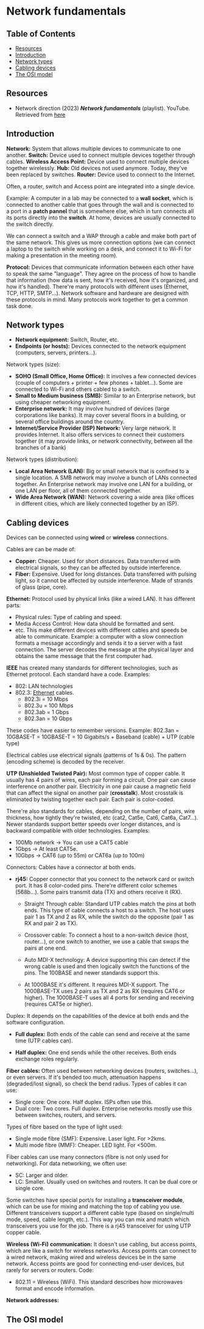 # Network fundamentals

## Table of Contents
+ [Resources](#resources)
+ [Introduction](#introduction)
+ [Network types](#network-types)
+ [Cabling devices](#cabling-devices)
+ [The OSI model](#the-osi-model)

## Resources

- Network direction (2023) _**Network fundamentals**_ (playlist). YouTube. Retrieved from [here](https://www.youtube.com/playlist?list=PLDQaRcbiSnqF5U8ffMgZzS7fq1rHUI3Q8)

## Introduction

**Network:** System that allows multiple devices to communicate to one another.
**Switch:** Device used to connect multiple devices together through cables.
**Wireless Access Point:** Device used to connect multiple devices together wirelessly.
**Hub:** Old devices not used anymore. Today, they've been replaced by switches.
**Router:** Device used to connect to the Internet.

Often, a router, switch and Access point are integrated into a single device.

Example: A computer in a lab may be connected to a **wall socket**, which is connected to another cable that goes through the wall and is connected to a port in a **patch pannel** that is somewhere else, which in turn connects all its ports directly into the **switch**. At home, devices are usually connected to the switch directly.

We can connect a switch and a WAP through a cable and make both part of the same network. This gives us more connection options (we can connect a laptop to the switch while working on a desk, and connect it to Wi-Fi for making a presentation in the meeting room).

**Protocol:** Devices that communicate information between each other have to speak the same "language". They agree on the process of how to handle that information (how data is sent, how it's received, how it's organized, and how it's handled). There're many protocols with different uses (Ethernet, TCP, HTTP, SMTP...). Network software and hardware are designed with these protocols in mind. Many protocols work together to get a common task done.


## Network types

- **Network equipment:** Switch, Router, etc.
- **Endpoints (or hosts):** Devices connected to the network equipment (computers, servers, printers...).

Network types (size):
- **SOHO (Small Office, Home Office):** It involves a few connected devices (couple of computers + printer + few phones + tablet...). Some are connected to Wi-Fi and others cabled to a switch.
- **Small to Medium business (SMB):** Similar to an Enterprise network, but using cheaper networking equipment.
- **Enterprise network:** It may involve hundred of devices (large corporations like banks). It may cover several floors in a building, or several office buildings around the country.
- **Internet/Service Provider (ISP) Network:** Very large network. It provides Internet. It also offers services to connect their customers together (it may provide links, or network connectivity, between all the branches of a bank)

Network types (distribution):
- **Local Area Network (LAN):** Big or small network that is confined to a single location. A SMB network may involve a bunch of LANs connected together. An Enterprise network may involve one LAN for a building, or one LAN per floor, all of them connected together.
- **Wide Area Network (WAN):** Network covering a wide area (like offices in different cities, which are likely connected together by an ISP).


## Cabling devices

Devices can be connected using **wired** or **wireless** connections.

Cables are can be made of:
- **Copper:** Cheaper. Used for short distances. Data transferred with electrical signals, so they can be affected by outside interference.
- **Fiber:** Expensive. Used for long distances. Data transferred with pulsing light, so it cannot be affected by outside interference. Made of strands of glass (pipe, core). 

**Ethernet:** Protocol used by physical links (like a wired LAN). It has different parts:
- Physical rules: Type of cabling and speed.
- Media Access Control: How data should be formatted and sent.
- etc.
This make different devices with different cables and speeds be able to communicate. Example: a computer with a slow connection formats a message accordingly and sends it to a server with a fast connection. The server decodes the message at the physical layer and obtains the same message that the first computer had.

**IEEE** has created many standards for different technologies, such as Ethernet protocol. Each standard have a code. Examples:
- 802: LAN technologies
- 802.3: [Ethernet](https://en.wikipedia.org/wiki/IEEE_802.3) cables.
	- 802.3i = 10 Mbps
	- 802.3u = 100 Mbps
	- 802.3ab = 1 Gbps
	- 802.3an = 10 Gbps

These codes have easier to remember versions. Example:
802.3an = 10GBASE-T =   10GBASE-T = 10 Gigabits/s + Baseband (cable) + UTP (cable type)

Electrical cables use electrical signals (patterns of 1s & 0s). The pattern (encoding scheme) is decoded by the receiver.

**UTP (Unshielded Twisted Pair):** Most common type of copper cable. It usually has 4 pairs of wires, each pair forming a circuit. One pair can cause interference on another pair. Electricity in one pair cause a magnetic field that can affect the signal on another pair (**crosstalk**). Most crosstalk is eliminated by twisting together each pair. Each pair is color-coded. 

There're also standards for cables, depending on the number of pairs, wire thickness, how tightly they're twisted, etc (cat2, Cat5e, Cat6, Cat6a, Cat7...). Newer standards support better speeds over longer distances, and is backward compatible with older technologies. Examples:
- 100Mb network -> You can use a CAT5 cable
- 1Gbps -> At least CAT5e.
- 10Gbps -> CAT6 (up to 55m) or CAT6a (up to 100m)

Connectors: Cables have a connector at both ends.

- **rj45:** Copper connector that you connect to the network card or switch port. It has 8 color-coded pins. There're different color schemes (568b...). Some pairs transmit data (TX) and others receive it (RX). 

  - Straight Through cable: Standard UTP cables match the pins at both ends. This type of cable connects a host to a switch. The host uses pair 1 as TX and 2 as RX, while the switch do the opposite (pair 1 as RX and pair 2 as TX). 

  - Crossover cable: To connect a host to a non-switch device (host, router...), or one switch to another, we use a cable that swaps the pairs at one end.

  - Auto MDI-X technology: A device supporting this can detect if the wrong cable is used and then logically switch the functions of the pins. The 100BASE and newer standards support this.

  - At 1000BASE it's different. It requires MDI-X support. The 1000BASE-TX uses 2 pairs as TX and 2 as RX (requires CAT6 or higher). The 1000BASE-T uses all 4 ports for sending and receiving (requires CAT5e or higher).

Duplex: It depends on the capabilities of the device at both ends and the software configuration.

- **Full duplex:** Both ends of the cable can send and receive at the same time (UTP cables can). 

- **Half duplex:** One end sends while the other receives. Both ends exchange roles regularly.

**Fiber cables:** Often used between networking devices (routers, switches...), or even servers. If it's bended too much, attenuation happens (degraded/lost signal), so check the bend radius. Types of cables it can use:

- Single core: One core. Half duplex. ISPs often use this.
- Dual core: Two cores. Full duplex. Enterprise networks mostly use this between switches, routers, and servers.

Types of fibre based on the type of light used:

- Single mode fibre (SMF): Expensive. Laser light. For >2kms.
- Multi mode fibre (MMF): Cheaper. LED light. For <500m.

Fiber cables can use many connectors (fibre is not only used for networking). For data networking, we often use:

- SC: Larger and older. 
- LC: Smaller. Usually used on switches and routers. It can be dual core or single core.

Some switches have special port/s for installing a **transceiver module**, which can be use for mixing and matching the top of cabling you use. Different transceivers support a different cable type (based on single/multi mode, speed, cable length, etc.). This way you can mix and match which transceivers you use for the job. There is a rj45 transceiver for using UTP copper cable. 

**Wireless (Wi-Fi) communication:** It doesn't use cabling, but access points, which are like a switch for wireless networks. Access points can connect to a wired network, making wired and wireless devices be in the same network. Access points are good for connecting end-user devices, but rarely for servers or routers. Code:
- 802.11 = Wireless (WiFi). This standard describes how microwaves format and encode information.

**Network addresses:** 


## The OSI model
 











